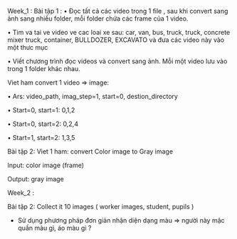 Week_1 :
Bài tập 1 :
•	Đọc tất cả các video trong 1 file , sau khi convert sang ảnh sang nhiều folder, mỗi folder chứa các frame của 1 video.

•	Tim va tai ve video ve cac loai xe sau: car, van, bus, truck, truck, concrete mixer truck, container, BULLDOZER, EXCAVATO và đưa các video này vào một thưc mục 

•	Viết chương trình đọc videos và convert sang ảnh. Mỗi một video lưu vào trong 1 folder khác nhau. 

Viet ham convert 1 video => image:

•	Ars: video_path, imag_step=1, start=0, destion_directory 

•	Start=0, start=1: 0,1,2 

•	Start=0, start=2: 0,2,4 

•	Start=1, start=2: 1,3,5 

Bài tập 2: 
Viet 1 ham: convert Color image to Gray image 

Input: color image (frame) 

Output: gray image 

Week_2 : 

Bài tập 2: Collect it 10 images ( worker images, student, pupils )
* Sử dụng phương pháp đơn giản nhận diện dạng màu => người này mặc quần màu gì, áo màu gì ?

